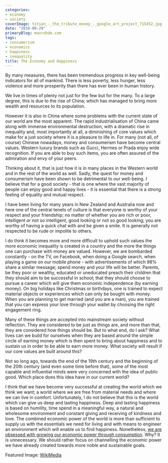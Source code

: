 ```yaml
---
categories:
- economy
- society
coverImage: titian_-_the_tribute_money_-_google_art_project_715452.jpg
date: "2018-09-29"
primaryBlog: maxrohde.com
tags:
- consumerism
- economics
- happiness
- inequality
title: The Economy and Happiness
---
```


By many measures, there has been tremendous progress in key well-being indicators for all of mankind. There is less poverty, less hunger, less violence and more prosperity than there has ever been in human history.

We live in times of plenty not just for the few but for the many. To a large degree, this is due to the rise of China; which has managed to bring more wealth and resources to its population.

However it is also in China where some problems with the current state of our world are the most apparent. The rapid industrialisation of China came along with immense environmental destruction, with a dramatic rise in inequality and, most importantly at all, a diminishing of core values which make for a just society where it is a pleasure to life in. For many (not all, of course) Chinese nowadays, money and consumerism have become central values. Western luxury brands such as Gucci, Hermes or Prada enjoy wide recognition. If you are able to buy such items, you are often assured of the admiration and envy of your peers.

Thinking about it, that is just how it is in many places in the Western world and in the rest of the world as well. Sadly, the quest for money and consumerism have been shown to be detrimental to our well-being. I believe that for a good society - that is one where the vast majority of people can enjoy good and happy lives - it is essential that there is a strong feeling of equality and mutual respect.

I have been living for many years in New Zealand and Australia now and here one of the central tenets of culture is that everyone is worthy of your respect and your friendship; no matter of whether you are rich or poor, intelligent or not so intelligent, good looking or not so good looking; you are worthy of having a quick chat with and be given a smile. It is generally not respected to be rude or impolite to others.

I do think it becomes more and more difficult to uphold such values the more economic inequality is created in a country and the more the things one can purchase with money are valued. However, we are bombarded constantly - on the TV, on Facebook, when doing a Google search, when playing a game on our mobile phone - with advertisements of which 98% share a similar message; spend money and your life will be better. Parents, be they poor or wealthy, educated or uneducated preach their children that they should aim to be successful in school; that they should choose to pursue a career which will give them economic independence (by earning money). On big holidays like Christmas or birthdays, one is trained to expect material objects or experiences which can only be bought with money. When you are planning to get married (and you are a man), you are trained that you can express your love through your wallet by choosing the right engagement ring.

Many of these things are accepted into mainstream society without reflection. They are considered to be just as things are, and more than that, they are considered how things should be. But to what end, do I ask? What lives can we build for ourselves when they are based around the simple circle of earning money which is then spent to bring about happiness and to sustain us in order to be able to earn more money. What society will result if our core values are built around this?

Not so long ago, towards the end of the 19th century and the beginning of the 20th century (and even some time before that), some of the most capable and influential minds were very concerned with the idea of public good. Which place does this idea have in our current world?

I think that we have become very successful at creating the world which we think we want; a world where we are free from material needs and where we can live in comfort. Unfortunately, I do not believe that this is the world which can give us deep and lasting happiness. Deep and lasting happiness is based on humility, time spend in a meaningful way, a natural and wholesome environment and constant giving and receiving of kindness and love. The combined economic power of the world is more than sufficient to supply us with the essentials we need for living and with means to engineer an environment which will enable us to find happiness. Nonetheless, [we are obsessed with growing our economic power through consumption](http://www.smh.com.au/comment/a-little-restraint-might-save-the-world-and-boost-happiness-20180108-h0fedv.html). Why? It is unnecessary. We should rather focus on channelling the economic power we have already created towards more noble and sustainable goals.

Featured Image: [WikiMedia](<https://commons.wikimedia.org/wiki/File:Titian_-_The_Tribute_Money_-_Google_Art_Project_(715452).jpg>)